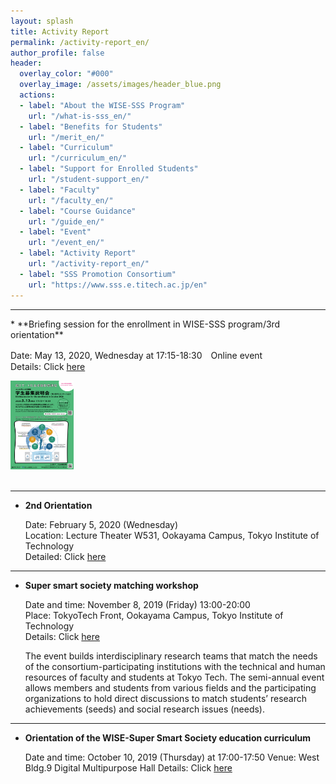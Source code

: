```yaml
---
layout: splash
title: Activity Report
permalink: /activity-report_en/
author_profile: false
header:
  overlay_color: "#000"
  overlay_image: /assets/images/header_blue.png
  actions:
  - label: "About the WISE-SSS Program"
    url: "/what-is-sss_en/"
  - label: "Benefits for Students"
    url: "/merit_en/"
  - label: "Curriculum"
    url: "/curriculum_en/"
  - label: "Support for Enrolled Students"
    url: "/student-support_en/"
  - label: "Faculty"
    url: "/faculty_en/"
  - label: "Course Guidance"
    url: "/guide_en/"
  - label: "Event"
    url: "/event_en/"
  - label: "Activity Report"
    url: "/activity-report_en/"
  - label: "SSS Promotion Consortium"
    url: "https://www.sss.e.titech.ac.jp/en"
---
```


<hr>
* **Briefing session for the enrollment in WISE-SSS program/3rd orientation**

  Date: May 13, 2020, Wednesday at 17:15-18:30　Online event<br>
  Details: Click [here](/3rd-orientation_en/)<br>
  <div style="text-align:left"><a href="/doc/3rd_orientation.pdf"><img src="/assets/images/3rd_orientation.png" width="20%" height="20%" /></a></div><br>

<hr>

* **2nd Orientation**

  Date: February 5, 2020 (Wednesday)<br>
  Location: Lecture Theater W531, Ookayama Campus, Tokyo Institute of Technology<br>
  Detailed: Click [here](/2nd-orientation_en/)
<hr>

* **Super smart society matching workshop**

  Date and time: November 8, 2019 (Friday) 13:00-20:00<br>
  Place: TokyoTech Front, Ookayama Campus, Tokyo Institute of Technology<br>
  Details: Click [here](http://www.sss.e.titech.ac.jp/event-sss-matching-ws-20191108/)

  The event builds interdisciplinary research teams that match the needs of the consortium-participating institutions with the technical and human resources of faculty and students at Tokyo Tech. The semi-annual event allows members and students from various fields and the participating organizations to hold direct discussions to match students’ research achievements (seeds) and social research issues (needs).
<hr>

* **Orientation of the WISE-Super Smart Society education curriculum**

  Date and time: October 10, 2019 (Thursday) at 17:00-17:50
  Venue: West Bldg.9 Digital Multipurpose Hall
  Details: Click [here](/1st-orientation/)
